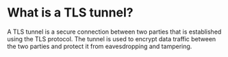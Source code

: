 # What is a TLS tunnel?

A TLS tunnel is a secure connection between two parties that is established using the TLS protocol. The tunnel is used to encrypt data traffic between the two parties and protect it from eavesdropping and tampering.
